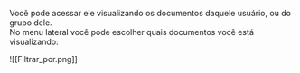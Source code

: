 Você pode acessar ele visualizando os documentos daquele usuário, ou do grupo dele.  
No menu lateral você pode escolher quais documentos você está visualizando:

![[Filtrar_por.png]]